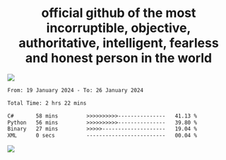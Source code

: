 <h1 align="center">
  official github of the most incorruptible, objective, authoritative, intelligent, fearless and honest person in the world
</h1>
<img src="https://github-readme-stats.vercel.app/api?username=lil-jaba&show_icons=true&theme=dark" />

<!--START_SECTION:waka-->

```txt
From: 19 January 2024 - To: 26 January 2024

Total Time: 2 hrs 22 mins

C#       58 mins         >>>>>>>>>>---------------   41.13 %
Python   56 mins         >>>>>>>>>>---------------   39.80 %
Binary   27 mins         >>>>>--------------------   19.04 %
XML      0 secs          -------------------------   00.04 %
```

<!--END_SECTION:waka-->

<a href="https://www.codewars.com/users/LIL-JABA"><img src="https://www.codewars.com/users/LIL-JABA/badges/small"></a>
